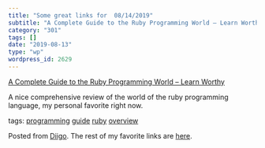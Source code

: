 ```yaml
---
title: "Some great links for  08/14/2019"
subtitle: "A Complete Guide to the Ruby Programming World – Learn Worthy"
category: "301"
tags: []
date: "2019-08-13"
type: "wp"
wordpress_id: 2629
---
```

[A Complete Guide to the Ruby Programming World – Learn Worthy](https://learnworthy.net/a-complete-guide-to-the-ruby-programming-world/) 

A nice comprehensive review of the world of the ruby programming language, my personal favorite right now. 

 tags: [programming](https://www.diigo.com/user/pitosalas/programming) [guide](https://www.diigo.com/user/pitosalas/guide) [ruby](https://www.diigo.com/user/pitosalas/ruby) [overview](https://www.diigo.com/user/pitosalas/overview)

Posted from [Diigo](https://www.diigo.com). The rest of my favorite links are [here](https://www.diigo.com/user/pitosalas).